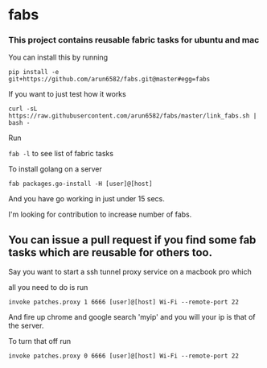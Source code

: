 # fabs

### This project contains reusable fabric tasks for ubuntu and mac

You can install this by running

`pip install -e git+https://github.com/arun6582/fabs.git@master#egg=fabs`

If you want to just test how it works

`curl -sL https://raw.githubusercontent.com/arun6582/fabs/master/link_fabs.sh | bash -`

Run

`fab -l` to see list of fabric tasks

To install golang on a server

`fab packages.go-install -H [user]@[host]`

And you have go working in just under 15 secs.

I'm looking for contribution to increase number of fabs.

You can issue a pull request if you find some fab tasks which are reusable for others too.
---

Say you want to start a ssh tunnel proxy service on a macbook pro which

all you need to do is run

`invoke patches.proxy 1 6666 [user]@[host] Wi-Fi --remote-port 22`

And fire up chrome and google search 'myip' and you will your ip is that of the server.

To turn that off run 

`invoke patches.proxy 0 6666 [user]@[host] Wi-Fi --remote-port 22`
